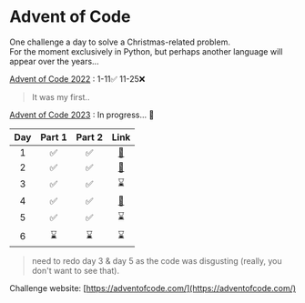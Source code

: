 # Advent of Code
One challenge a day to solve a Christmas-related problem.  
For the moment exclusively in Python, but perhaps another language will appear over the years...  

[Advent of Code 2022](https://github.com/444chak/adventofcode22/) : 1-11✅ 11-25❌  
> It was my first..  

[Advent of Code 2023](https://github.com/444chak/adventofcode/tree/main/adventofcode23) : In progress... 🚧  


| Day | Part 1 | Part 2 |                                     Link                                     |
| :-: | :----: | :----: | :--------------------------------------------------------------------------: |
|  1  |   ✅   |   ✅   | [🔗](https://github.com/444chak/adventofcode/tree/main/adventofcode23/day1) |
|  2  |   ✅   |   ✅   | [🔗](https://github.com/444chak/adventofcode/tree/main/adventofcode23/day2) |
|  3  |   ✅   |   ✅   |                                      ⌛                                     |
|  4  |   ✅   |   ✅   | [🔗](https://github.com/444chak/adventofcode/tree/main/adventofcode23/day4) |
|  5  |   ✅   |   ✅   |                                      ⌛                                     |
|  6  |   ⌛   |   ⌛   |                                      ⌛                                     |


>need to redo day 3 & day 5 as the code was disgusting (really, you don't want to see that).

Challenge website: [https://adventofcode.com/](https://adventofcode.com/)

